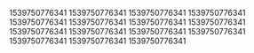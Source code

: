 1539750776341
1539750776341
1539750776341
1539750776341
1539750776341
1539750776341
1539750776341
1539750776341
1539750776341
1539750776341
1539750776341
1539750776341
1539750776341
1539750776341
1539750776341